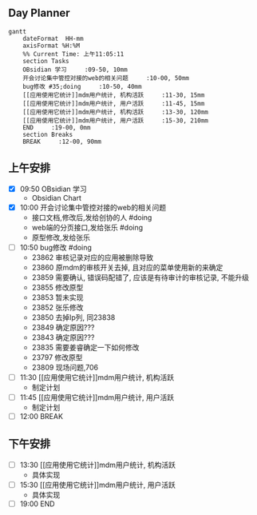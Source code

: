 ## Day Planner
```mermaid
gantt
    dateFormat  HH-mm
    axisFormat %H:%M
    %% Current Time: 上午11:05:11
    section Tasks
    OBsidian 学习     :09-50, 10mm
    开会讨论集中管控对接的web的相关问题     :10-00, 50mm
    bug修改 #35;doing     :10-50, 40mm
    [[应用使用它统计]]mdm用户统计, 机构活跃     :11-30, 15mm
    [[应用使用它统计]]mdm用户统计, 用户活跃     :11-45, 15mm
    [[应用使用它统计]]mdm用户统计, 机构活跃     :13-30, 120mm
    [[应用使用它统计]]mdm用户统计, 用户活跃     :15-30, 210mm
    END     :19-00, 0mm
    section Breaks
    BREAK     :12-00, 90mm
```

## 上午安排
- [x] 09:50 OBsidian 学习
	- Obsidian Chart
- [x] 10:00 开会讨论集中管控对接的web的相关问题
	- 接口文档,修改后,发给创协的人 #doing
	- web端的分页接口,发给张乐 #doing
	- 原型修改,发给张乐
- [ ] 10:50 bug修改 #doing
	- 23862 审核记录对应的应用被删除导致 
	- 23860 原mdm的审核开关去掉, 且对应的菜单使用新的来确定
	- 23859 需要确认, 错误码配错了, 应该是有待审计的审核记录, 不能升级
	- 23855 修改原型
	- 23853 暂未实现
	- 23852 张乐修改
	- 23850 去掉Ip列, 同23838
	- 23849 确定原因???
	- 23843 确定原因???
	- 23835 需要姜睿确定一下如何修改
	- 23797 修改原型
	- 23809 现场问题,706
- [ ] 11:30 [[应用使用它统计]]mdm用户统计, 机构活跃
	- 制定计划
- [ ] 11:45 [[应用使用它统计]]mdm用户统计, 用户活跃
	- 制定计划
- [ ] 12:00 BREAK

## 下午安排
- [ ] 13:30 [[应用使用它统计]]mdm用户统计, 机构活跃
	- 具体实现
- [ ] 15:30 [[应用使用它统计]]mdm用户统计, 用户活跃
	- 具体实现
- [ ] 19:00 END